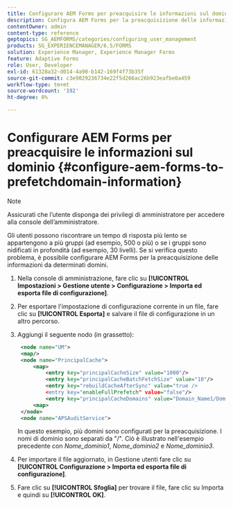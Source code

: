 ```yaml
---
title: Configurare AEM Forms per preacquisire le informazioni sul dominio
description: Configura AEM Forms per la preacquisizione delle informazioni sul dominio se il tempo di risposta risulta più lento a causa di gruppi profondamente nidificati o se sei membro di molti gruppi.
contentOwner: admin
content-type: reference
geptopics: SG_AEMFORMS/categories/configuring_user_management
products: SG_EXPERIENCEMANAGER/6.5/FORMS
solution: Experience Manager, Experience Manager Forms
feature: Adaptive Forms
role: User, Developer
exl-id: 61328a32-d014-4a90-b142-169f4f73b35f
source-git-commit: c3e9029236734e22f5d266ac26b923eafbe0a459
workflow-type: tm+mt
source-wordcount: '192'
ht-degree: 0%

---
```


# Configurare AEM Forms per preacquisire le informazioni sul dominio {#configure-aem-forms-to-prefetchdomain-information}

>[!NOTE]
> 
> Assicurati che l’utente disponga dei privilegi di amministratore per accedere alla console dell’amministratore.

Gli utenti possono riscontrare un tempo di risposta più lento se appartengono a più gruppi (ad esempio, 500 o più) o se i gruppi sono nidificati in profondità (ad esempio, 30 livelli). Se si verifica questo problema, è possibile configurare AEM Forms per la preacquisizione delle informazioni da determinati domini.

1. Nella console di amministrazione, fare clic su **[!UICONTROL Impostazioni > Gestione utente > Configurazione > Importa ed esporta file di configurazione]**.
1. Per esportare l&#39;impostazione di configurazione corrente in un file, fare clic su **[!UICONTROL Esporta]** e salvare il file di configurazione in un altro percorso.
1. Aggiungi il seguente nodo (in grassetto):

   ```xml
    <node name="UM">
    <map/>
    <node name="PrincipalCache">
        <map>
            <entry key="principalCacheSize" value="1000"/>
            <entry key="principalCacheBatchFetchSize" value="10"/>
            <entry key="rebuildCacheAfterSync" value="true />
            <entry key="enableFullPrefetch" value="false"/>
            <entry key="principalCacheDomains" value="Domain_Name1/Domain_Name2/Domain_Name3"/>
        <map>
    </node>
    <node name="APSAuditService">
   ```

   In questo esempio, più domini sono configurati per la preacquisizione. I nomi di dominio sono separati da &quot;/&quot;. Ciò è illustrato nell&#39;esempio precedente con *Nome_dominio1*, *Nome_dominio2* e *Nome_dominio3*.

1. Per importare il file aggiornato, in Gestione utenti fare clic su **[!UICONTROL Configurazione > Importa ed esporta file di configurazione]**.
1. Fare clic su **[!UICONTROL Sfoglia]** per trovare il file, fare clic su Importa e quindi su **[!UICONTROL OK]**.
